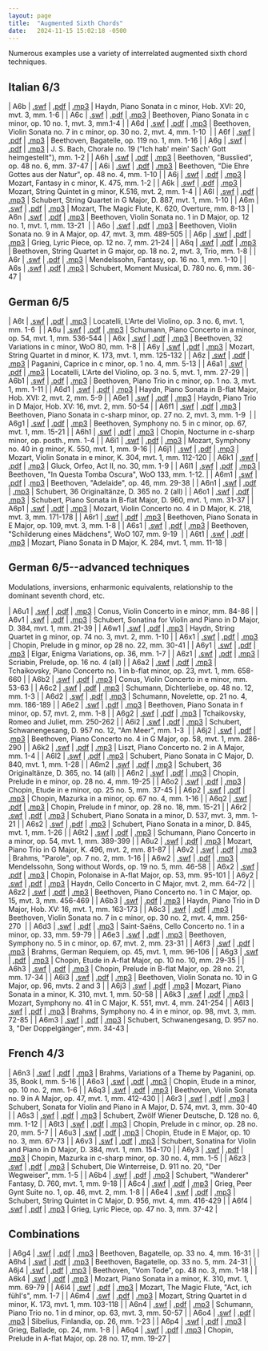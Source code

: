 ```yaml
---
layout: page
title:  "Augmented Sixth Chords"
date:   2024-11-15 15:02:18 -0500
---
```


Numerous examples use a variety of interrelated augmented sixth chord techniques.

## Italian 6/3

| A6b | [.swf](http://127.0.0.1:3000/docs/examples/25-aug6/25A6/A6b.html) | [.pdf](http://127.0.0.1:3000/docs/examples/25-aug6/25A6/A6b.pdf) | [.mp3](http://127.0.0.1:3000/docs/examples/25-aug6/25A6/A6b.mp3) | Haydn, Piano Sonata in c minor, Hob. XVI: 20, mvt. 3, mm. 1-6 |
| A6c | [.swf](http://127.0.0.1:3000/docs/examples/25-aug6/25A6/A6c.html) | [.pdf](http://127.0.0.1:3000/docs/examples/25-aug6/25A6/A6c.pdf) | [.mp3](http://127.0.0.1:3000/docs/examples/25-aug6/25A6/A6c.mp3) | Beethoven, Piano Sonata in c minor, op. 10 no. 1, mvt. 3, mm.1-4 |
| A6d | [.swf](http://127.0.0.1:3000/docs/examples/25-aug6/25A6/A6d.html) | [.pdf](http://127.0.0.1:3000/docs/examples/25-aug6/25A6/A6d.pdf) | [.mp3](http://127.0.0.1:3000/docs/examples/25-aug6/25A6/A6d.mp3) | Beethoven, Violin Sonata no. 7 in c minor, op. 30 no. 2, mvt. 4, mm. 1-10  |
| A6f | [.swf](http://127.0.0.1:3000/docs/examples/25-aug6/25A6/A6f.html) | [.pdf](http://127.0.0.1:3000/docs/examples/25-aug6/25A6/A6f.pdf) | [.mp3](http://127.0.0.1:3000/docs/examples/25-aug6/25A6/A6f.mp3) | Beethoven, Bagatelle, op. 119 no. 1, mm. 1-16 |
| A6g | [.swf](http://127.0.0.1:3000/docs/examples/25-aug6/25A6/A6g.html) | [.pdf](http://127.0.0.1:3000/docs/examples/25-aug6/25A6/A6g.pdf) | [.mp3](http://127.0.0.1:3000/docs/examples/25-aug6/25A6/A6g.mp3) | J. S. Bach, Chorale no. 19 ("Ich hab' mein' Sach' Gott heimgestellt"), mm. 1-2 |
| A6h | [.swf](http://127.0.0.1:3000/docs/examples/25-aug6/25A6/A6h.html) | [.pdf](http://127.0.0.1:3000/docs/examples/25-aug6/25A6/A6h.pdf) | [.mp3](http://127.0.0.1:3000/docs/examples/25-aug6/25A6/A6h.mp3) | Beethoven, "Busslied", op. 48 no. 6, mm. 37-47 |
| A6i | [.swf](http://127.0.0.1:3000/docs/examples/25-aug6/25A6/A6i.html) | [.pdf](http://127.0.0.1:3000/docs/examples/25-aug6/25A6/A6i.pdf) | [.mp3](http://127.0.0.1:3000/docs/examples/25-aug6/25A6/A6i.mp3) | Beethoven, "Die Ehre Gottes aus der Natur", op. 48 no. 4, mm. 1-10 |
| A6j | [.swf](http://127.0.0.1:3000/docs/examples/25-aug6/25A6/A6j.html) | [.pdf](http://127.0.0.1:3000/docs/examples/25-aug6/25A6/A6j.pdf) | [.mp3](http://127.0.0.1:3000/docs/examples/25-aug6/25A6/A6j.mp3) | Mozart, Fantasy in c minor, K. 475, mm. 1-2 |
| A6k | [.swf](http://127.0.0.1:3000/docs/examples/25-aug6/25A6/A6k.html) | [.pdf](http://127.0.0.1:3000/docs/examples/25-aug6/25A6/A6k.pdf) | [.mp3](http://127.0.0.1:3000/docs/examples/25-aug6/25A6/A6k.mp3) | Mozart, String Quintet in g minor, K.516, mvt. 2, mm. 1-4 |
| A6l | [.swf](http://127.0.0.1:3000/docs/examples/25-aug6/25A6/A6l.html) | [.pdf](http://127.0.0.1:3000/docs/examples/25-aug6/25A6/A6l.pdf) | [.mp3](http://127.0.0.1:3000/docs/examples/25-aug6/25A6/A6l.mp3) | Schubert, String Quartet in G Major, D. 887, mvt. 1, mm. 1-10 |
| A6m | [.swf](http://127.0.0.1:3000/docs/examples/25-aug6/25A6/A6m.html) | [.pdf](http://127.0.0.1:3000/docs/examples/25-aug6/25A6/A6m.pdf) | [.mp3](http://127.0.0.1:3000/docs/examples/25-aug6/25A6/A6m.mp3) | Mozart, The Magic Flute, K. 620, Overture, mm. 8-13 |
| A6n | [.swf](http://127.0.0.1:3000/docs/examples/25-aug6/25A6/A6n.html) | [.pdf](http://127.0.0.1:3000/docs/examples/25-aug6/25A6/A6n.pdf) | [.mp3](http://127.0.0.1:3000/docs/examples/25-aug6/25A6/A6n.mp3) | Beethoven, Violin Sonata no. 1 in D Major, op. 12 no. 1, mvt. 1, mm. 13-21  |
| A6o | [.swf](http://127.0.0.1:3000/docs/examples/25-aug6/25A6/A6o.html) | [.pdf](http://127.0.0.1:3000/docs/examples/25-aug6/25A6/A6o.pdf) | [.mp3](http://127.0.0.1:3000/docs/examples/25-aug6/25A6/A6o.mp3) | Beethoven, Violin Sonata no. 9 in A Major, op. 47, mvt. 3, mm. 489-505 |
| A6p | [.swf](http://127.0.0.1:3000/docs/examples/25-aug6/25A6/A6p.html) | [.pdf](http://127.0.0.1:3000/docs/examples/25-aug6/25A6/A6p.pdf) | [.mp3](http://127.0.0.1:3000/docs/examples/25-aug6/25A6/A6p.mp3) | Grieg, Lyric Piece, op. 12 no. 7, mm. 21-24 |
| A6q | [.swf](http://127.0.0.1:3000/docs/examples/25-aug6/25A6/A6q.html) | [.pdf](http://127.0.0.1:3000/docs/examples/25-aug6/25A6/A6q.pdf) | [.mp3](http://127.0.0.1:3000/docs/examples/25-aug6/25A6/A6q.mp3) | Beethoven, String Quartet in G major, op. 18 no. 2, mvt. 3, Trio, mm. 1-8 |
| A6r | [.swf](http://127.0.0.1:3000/docs/examples/25-aug6/25A6/A6r.html) | [.pdf](http://127.0.0.1:3000/docs/examples/25-aug6/25A6/A6r.pdf) | [.mp3](http://127.0.0.1:3000/docs/examples/25-aug6/25A6/A6r.mp3) | Mendelssohn, Fantasy, op. 16 no. 1, mm. 1-10 |
| A6s | [.swf](http://127.0.0.1:3000/docs/examples/25-aug6/25A6/A6s.html) | [.pdf](http://127.0.0.1:3000/docs/examples/25-aug6/25A6/A6s.pdf) | [.mp3](http://127.0.0.1:3000/docs/examples/25-aug6/25A6/A6s.mp3) | Schubert, Moment Musical, D. 780 no. 6, mm. 36-47 |

## German 6/5

| A6t | [.swf](http://127.0.0.1:3000/docs/examples/25-aug6/25A6/A6t.html) | [.pdf](http://127.0.0.1:3000/docs/examples/25-aug6/25A6/A6t.pdf) | [.mp3](http://127.0.0.1:3000/docs/examples/25-aug6/25A6/A6t.mp3) | Locatelli, L'Arte del Violino, op. 3 no. 6, mvt. 1, mm. 1-6  |
| A6u | [.swf](http://127.0.0.1:3000/docs/examples/25-aug6/25A6/A6u.html) | [.pdf](http://127.0.0.1:3000/docs/examples/25-aug6/25A6/A6u.pdf) | [.mp3](http://127.0.0.1:3000/docs/examples/25-aug6/25A6/A6u.mp3) | Schumann, Piano Concerto in a minor, op. 54, mvt. 1, mm. 536-544 |
| A6x | [.swf](http://127.0.0.1:3000/docs/examples/25-aug6/25A6/A6x.html) | [.pdf](http://127.0.0.1:3000/docs/examples/25-aug6/25A6/A6x.pdf) | [.mp3](http://127.0.0.1:3000/docs/examples/25-aug6/25A6/A6x.mp3) | Beethoven, 32 Variations in c minor, WoO 80, mm. 1-8 |
| A6y | [.swf](http://127.0.0.1:3000/docs/examples/25-aug6/25A6/A6y.html) | [.pdf](http://127.0.0.1:3000/docs/examples/25-aug6/25A6/A6y.pdf) | [.mp3](http://127.0.0.1:3000/docs/examples/25-aug6/25A6/A6y.mp3) | Mozart, String Quartet in d minor, K. 173, mvt. 1, mm. 125-132 |
| A6z | [.swf](http://127.0.0.1:3000/docs/examples/25-aug6/25A6/A6z.html) | [.pdf](http://127.0.0.1:3000/docs/examples/25-aug6/25A6/A6z.pdf) | [.mp3](http://127.0.0.1:3000/docs/examples/25-aug6/25A6/A6z.mp3) | Paganini, Caprice in c minor, op. 1 no. 4, mm. 5-13 |
| A6a1 | [.swf](http://127.0.0.1:3000/docs/examples/25-aug6/25A6/A6a1.html) | [.pdf](http://127.0.0.1:3000/docs/examples/25-aug6/25A6/A6a1.pdf) | [.mp3](http://127.0.0.1:3000/docs/examples/25-aug6/25A6/A6a1.mp3) | Locatelli, L'Arte del Violino, op. 3 no. 5, mvt. 1, mm. 27-29 |
| A6b1 | [.swf](http://127.0.0.1:3000/docs/examples/25-aug6/25A6/A6b1.html) | [.pdf](http://127.0.0.1:3000/docs/examples/25-aug6/25A6/A6b1.pdf) | [.mp3](http://127.0.0.1:3000/docs/examples/25-aug6/25A6/A6b1.mp3) | Beethoven, Piano Trio in c minor, op. 1 no. 3, mvt. 1, mm. 1-11 |
| A6d1 | [.swf](http://127.0.0.1:3000/docs/examples/25-aug6/25A6/A6d1.html) | [.pdf](http://127.0.0.1:3000/docs/examples/25-aug6/25A6/A6d1.pdf) | [.mp3](http://127.0.0.1:3000/docs/examples/25-aug6/25A6/A6d1.mp3) | Haydn, Piano Sonata in B-flat Major, Hob. XVI: 2, mvt. 2, mm. 5-9 |
| A6e1 | [.swf](http://127.0.0.1:3000/docs/examples/25-aug6/25A6/A6e1.html) | [.pdf](http://127.0.0.1:3000/docs/examples/25-aug6/25A6/A6e1.pdf) | [.mp3](http://127.0.0.1:3000/docs/examples/25-aug6/25A6/A6e1.mp3) | Haydn, Piano Trio in D Major, Hob. XV: 16, mvt. 2, mm. 50-54 |
| A6f1 | [.swf](http://127.0.0.1:3000/docs/examples/25-aug6/25A6/A6f1.html) | [.pdf](http://127.0.0.1:3000/docs/examples/25-aug6/25A6/A6f1.pdf) | [.mp3](http://127.0.0.1:3000/docs/examples/25-aug6/25A6/A6f1.mp3) | Beethoven, Piano Sonata in c-sharp minor, op. 27 no. 2, mvt. 3, mm. 1-9  |
| A6g1 | [.swf](http://127.0.0.1:3000/docs/examples/25-aug6/25A6/A6g1.html) | [.pdf](http://127.0.0.1:3000/docs/examples/25-aug6/25A6/A6g1.pdf) | [.mp3](http://127.0.0.1:3000/docs/examples/25-aug6/25A6/A6g1.mp3) | Beethoven, Symphony no. 5 in c minor, op. 67, mvt. 1, mm. 15-21 |
| A6h1 | [.swf](http://127.0.0.1:3000/docs/examples/25-aug6/25A6/A6h1.html) | [.pdf](http://127.0.0.1:3000/docs/examples/25-aug6/25A6/A6h1.pdf) | [.mp3](http://127.0.0.1:3000/docs/examples/25-aug6/25A6/A6h1.mp3) | Chopin, Nocturne in c-sharp minor, op. posth., mm. 1-4 |
| A6i1 | [.swf](http://127.0.0.1:3000/docs/examples/25-aug6/25A6/A6i1.html) | [.pdf](http://127.0.0.1:3000/docs/examples/25-aug6/25A6/A6i1.pdf) | [.mp3](http://127.0.0.1:3000/docs/examples/25-aug6/25A6/A6i1.mp3) | Mozart, Symphony no. 40 in g minor, K. 550, mvt. 1, mm. 9-16 |
| A6j1 | [.swf](http://127.0.0.1:3000/docs/examples/25-aug6/25A6/A6j1.html) | [.pdf](http://127.0.0.1:3000/docs/examples/25-aug6/25A6/A6j1.pdf) | [.mp3](http://127.0.0.1:3000/docs/examples/25-aug6/25A6/A6j1.mp3) | Mozart, Violin Sonata in e minor, K. 304, mvt. 1, mm. 112-120 |
| A6k1 | [.swf](http://127.0.0.1:3000/docs/examples/25-aug6/25A6/A6k1.html) | [.pdf](http://127.0.0.1:3000/docs/examples/25-aug6/25A6/A6k1.pdf) | [.mp3](http://127.0.0.1:3000/docs/examples/25-aug6/25A6/A6k1.mp3) | Gluck, Orfeo, Act II, no. 30, mm. 1-9 |
| A6l1 | [.swf](http://127.0.0.1:3000/docs/examples/25-aug6/25A6/A6k1.html) | [.pdf](http://127.0.0.1:3000/docs/examples/25-aug6/25A6/A6l1.pdf) | [.mp3](http://127.0.0.1:3000/docs/examples/25-aug6/25A6/A6l1.mp3) | Beethoven, "In Questa Tomba Oscura", WoO 133, mm. 1-12. |
| A6m1 | [.swf](http://127.0.0.1:3000/docs/examples/25-aug6/25A6/A6m1.html) | [.pdf](http://127.0.0.1:3000/docs/examples/25-aug6/25A6/A6m1.pdf) | .[mp3](http://127.0.0.1:3000/docs/examples/25-aug6/25A6/A6m1.mp3) | Beethoven, "Adelaide", op. 46, mm. 29-38 |
| A6n1 | [.swf](http://127.0.0.1:3000/docs/examples/25-aug6/25A6/A6n1.html) | [.pdf](http://127.0.0.1:3000/docs/examples/25-aug6/25A6/A6n1.pdf) | [.mp3](http://127.0.0.1:3000/docs/examples/25-aug6/25A6/A6n1.mp3) | Schubert, 36 Originaltänze, D. 365 no. 2 (all) |
| A6o1 | [.swf](http://127.0.0.1:3000/docs/examples/25-aug6/25A6/A6o1.html) | [.pdf](http://127.0.0.1:3000/docs/examples/25-aug6/25A6/A6o1.pdf) | [.mp3](http://127.0.0.1:3000/docs/examples/25-aug6/25A6/A6o1.mp3) | Schubert, Piano Sonata in B-flat Major, D. 960, mvt. 1, mm. 31-37 |
| A6p1 | [.swf](http://127.0.0.1:3000/docs/examples/25-aug6/25A6/A6p1.html) | [.pdf](http://127.0.0.1:3000/docs/examples/25-aug6/25A6/A6p1.pdf) | [.mp3](http://127.0.0.1:3000/docs/examples/25-aug6/25A6/A6p1.mp3) | Mozart, Violin Concerto no. 4 in D Major, K. 218, mvt. 3, mm. 171-178 |
| A6r1 | [.swf](http://127.0.0.1:3000/docs/examples/25-aug6/25A6/A6r1.html) | [.pdf](http://127.0.0.1:3000/docs/examples/25-aug6/25A6/A6r1.pdf) | [.mp3](http://127.0.0.1:3000/docs/examples/25-aug6/25A6/A6r1.mp3) | Beethoven, Piano Sonata in E Major, op. 109, mvt. 3, mm. 1-8 |
| A6s1 | [.swf](http://127.0.0.1:3000/docs/examples/25-aug6/25A6/A6s1.html) | [.pdf](http://127.0.0.1:3000/docs/examples/25-aug6/25A6/A6s1.pdf) | [.mp3](http://127.0.0.1:3000/docs/examples/25-aug6/25A6/A6s1.mp3) | Beethoven, "Schilderung eines Mädchens", WoO 107, mm. 9-19  |
| A6t1 | [.swf](http://127.0.0.1:3000/docs/examples/25-aug6/25A6/A6t1.html) | [.pdf](http://127.0.0.1:3000/docs/examples/25-aug6/25A6/A6t1.pdf) | [.mp3](http://127.0.0.1:3000/docs/examples/25-aug6/25A6/A6t1.mp3) | Mozart, Piano Sonata in D Major, K. 284, mvt. 1, mm. 11-18 |

## German 6/5--advanced techniques

Modulations, inversions, enharmonic equivalents, relationship to the dominant seventh chord, etc.

| A6u1 | [.swf](http://127.0.0.1:3000/docs/examples/25-aug6/25A6/A6u1.html) | [.pdf](http://127.0.0.1:3000/docs/examples/25-aug6/25A6/A6u1.pdf) | [.mp3](http://127.0.0.1:3000/docs/examples/25-aug6/25A6/A6u1.mp3) | Conus, Violin Concerto in e minor, mm. 84-86 |
| A6v1 | [.swf](http://127.0.0.1:3000/docs/examples/25-aug6/25A6/A6v1.html) | [.pdf](http://127.0.0.1:3000/docs/examples/25-aug6/25A6/A6v1.pdf) | [.mp3](http://127.0.0.1:3000/docs/examples/25-aug6/25A6/A6v1.mp3) | Schubert, Sonatina for Violin and Piano in D Major, D. 384, mvt. 1, mm. 21-39 |
| A6w1 | [.swf](http://127.0.0.1:3000/docs/examples/25-aug6/25A6/A6w1.html) | [.pdf](http://127.0.0.1:3000/docs/examples/25-aug6/25A6/A6w1.pdf) | [.mp3](http://127.0.0.1:3000/docs/examples/25-aug6/25A6/A6w1.mp3) | Haydn, String Quartet in g minor, op. 74 no. 3, mvt. 2, mm. 1-10 |
| A6x1 | [.swf](http://127.0.0.1:3000/docs/examples/25-aug6/25A6/A6x1.html) | [.pdf](http://127.0.0.1:3000/docs/examples/25-aug6/25A6/A6x1.pdf) | [.mp3](http://127.0.0.1:3000/docs/examples/25-aug6/25A6/A6x1.mp3) | Chopin, Prelude in g minor, op 28 no. 22, mm. 30-41 |
| A6y1 | [.swf](http://127.0.0.1:3000/docs/examples/25-aug6/25A6/A6y1.html) | [.pdf](http://127.0.0.1:3000/docs/examples/25-aug6/25A6/A6y1.pdf) | [.mp3](http://127.0.0.1:3000/docs/examples/25-aug6/25A6/A6y1.mp3) | Elgar, Enigma Variations, op. 36, mm. 1-7 |
| A6z1 | [.swf](http://127.0.0.1:3000/docs/examples/25-aug6/25A6/A6z1.html) | [.pdf](http://127.0.0.1:3000/docs/examples/25-aug6/25A6/A6z1.pdf) | [.mp3](http://127.0.0.1:3000/docs/examples/25-aug6/25A6/A6z1.mp3) | Scriabin, Prelude, op. 16 no. 4 (all) |
| A6a2 | [.swf](http://127.0.0.1:3000/docs/examples/25-aug6/25A6/A6a2.html) | [.pdf](http://127.0.0.1:3000/docs/examples/25-aug6/25A6/A6a2.pdf) | [.mp3](http://127.0.0.1:3000/docs/examples/25-aug6/25A6/A6a2.mp3) | Tchaikovsky, Piano Concerto no. 1 in b-flat minor, op. 23, mvt. 1, mm. 658-660 |
| A6b2 | [.swf](http://127.0.0.1:3000/docs/examples/25-aug6/25A6/A6b2.html) | [.pdf](http://127.0.0.1:3000/docs/examples/25-aug6/25A6/A6b2.pdf) | [.mp3](http://127.0.0.1:3000/docs/examples/25-aug6/25A6/A6b2.mp3) | Conus, Violin Concerto in e minor, mm. 53-63 |
| A6c2 | [.swf](http://127.0.0.1:3000/docs/examples/25-aug6/25A6/A6c2.html) | [.pdf](http://127.0.0.1:3000/docs/examples/25-aug6/25A6/A6c2.pdf) | [.mp3](http://127.0.0.1:3000/docs/examples/25-aug6/25A6/A6c2.mp3) | Schumann, Dichterliebe, op. 48 no. 12, mm. 1-3 |
| A6d2 | [.swf](http://127.0.0.1:3000/docs/examples/25-aug6/25A6/A6d2.html) | [.pdf](http://127.0.0.1:3000/docs/examples/25-aug6/25A6/A6d2.pdf) | [.mp3](http://127.0.0.1:3000/docs/examples/25-aug6/25A6/A6d2.mp3) | Schumann, Novelette, op. 21 no. 4, mm. 186-189 |
| A6e2 | [.swf](http://127.0.0.1:3000/docs/examples/25-aug6/25A6/A6e2.html) | [.pdf](http://127.0.0.1:3000/docs/examples/25-aug6/25A6/A6e2.pdf) | [.mp3](http://127.0.0.1:3000/docs/examples/25-aug6/25A6/A6e2.mp3) | Beethoven, Piano Sonata in f minor, op. 57, mvt. 2, mm. 1-8 |
| A6g2 | [.swf](http://127.0.0.1:3000/docs/examples/25-aug6/25A6/A6g2.html) | [.pdf](http://127.0.0.1:3000/docs/examples/25-aug6/25A6/A6g2.pdf) | [.mp3](http://127.0.0.1:3000/docs/examples/25-aug6/25A6/A6g2.mp3) | Tchaikovsky, Romeo and Juliet, mm. 250-262 |
| A6i2 | [.swf](http://127.0.0.1:3000/docs/examples/25-aug6/25A6/A6i2.html) | [.pdf](http://127.0.0.1:3000/docs/examples/25-aug6/25A6/A6i2.pdf) | [.mp3](http://127.0.0.1:3000/docs/examples/25-aug6/25A6/A6i2.mp3) | Schubert, Schwanengesang, D. 957 no. 12, "Am Meer", mm. 1-3  |
| A6j2 | [.swf](http://127.0.0.1:3000/docs/examples/25-aug6/25A6/A6j2.html) | [.pdf](http://127.0.0.1:3000/docs/examples/25-aug6/25A6/A6j2.pdf) | .[mp3](http://127.0.0.1:3000/docs/examples/25-aug6/25A6/A6j2.mp3) | Beethoven, Piano Concerto no. 4 in G Major, op. 58, mvt. 1, mm. 286-290 |
| A6k2 | [.swf](http://127.0.0.1:3000/docs/examples/25-aug6/25A6/A6k2.html) | [.pdf](http://127.0.0.1:3000/docs/examples/25-aug6/25A6/A6k2.pdf) | [.mp3](http://127.0.0.1:3000/docs/examples/25-aug6/25A6/A6k2.mp3) | Liszt, Piano Concerto no. 2 in A Major, mm. 1-4 |
| A6l2 | [.swf](http://127.0.0.1:3000/docs/examples/25-aug6/25A6/A6l2.html) | [.pdf](http://127.0.0.1:3000/docs/examples/25-aug6/25A6/A6l2.pdf) | [.mp3](http://127.0.0.1:3000/docs/examples/25-aug6/25A6/A6l2.mp3) | Schubert, Piano Sonata in C Major, D. 840, mvt. 1, mm. 1-28 |
| A6m2 | [.swf](http://127.0.0.1:3000/docs/examples/25-aug6/25A6/A6m2.html) | [.pdf](http://127.0.0.1:3000/docs/examples/25-aug6/25A6/A6m2.pdf) | [.mp3](http://127.0.0.1:3000/docs/examples/25-aug6/25A6/A6m2.mp3) | Schubert, 36 Originaltänze, D. 365, no. 14 (all) |
| A6n2 | [.swf](http://127.0.0.1:3000/docs/examples/25-aug6/25A6/A6n2.html) | [.pdf](http://127.0.0.1:3000/docs/examples/25-aug6/25A6/A6n2.pdf) | [.mp3](http://127.0.0.1:3000/docs/examples/25-aug6/25A6/A6n2.mp3) | Chopin, Prelude in e minor, op. 28 no. 4, mm. 19-25 |
| A6o2 | [.swf](http://127.0.0.1:3000/docs/examples/25-aug6/25A6/A6o2.html) | [.pdf](http://127.0.0.1:3000/docs/examples/25-aug6/25A6/A6o2.pdf) | [.mp3](http://127.0.0.1:3000/docs/examples/25-aug6/25A6/A6o2.mp3) | Chopin, Etude in e minor, op. 25 no. 5, mm. 37-45 |
| A6p2 | [.swf](http://127.0.0.1:3000/docs/examples/25-aug6/25A6/A6p2.html) | [.pdf](http://127.0.0.1:3000/docs/examples/25-aug6/25A6/A6p2.pdf) | [.mp3](http://127.0.0.1:3000/docs/examples/25-aug6/25A6/A6p2.mp3) | Chopin, Mazurka in a minor, op. 67 no. 4, mm. 1-16 |
| A6q2 | [.swf](http://127.0.0.1:3000/docs/examples/25-aug6/25A6/A6q2.html) | [.pdf](http://127.0.0.1:3000/docs/examples/25-aug6/25A6/A6q2.pdf) | [.mp3](http://127.0.0.1:3000/docs/examples/25-aug6/25A6/A6q2.mp3) | Chopin, Prelude in f minor, op. 28 no. 18, mm. 15-21 |
| A6r2 | [.swf](http://127.0.0.1:3000/docs/examples/25-aug6/25A6/A6r2.html) | [.pdf](http://127.0.0.1:3000/docs/examples/25-aug6/25A6/A6r2.pdf) | [.mp3](http://127.0.0.1:3000/docs/examples/25-aug6/25A6/A6r2.mp3) | Schubert, Piano Sonata in a minor, D. 537, mvt. 3, mm. 1-21 |
| A6s2 | [.swf](http://127.0.0.1:3000/docs/examples/25-aug6/25A6/A6s2.html) | [.pdf](http://127.0.0.1:3000/docs/examples/25-aug6/25A6/A6s2.pdf) | [.mp3](http://127.0.0.1:3000/docs/examples/25-aug6/25A6/A6s2.mp3) | Schubert, Piano Sonata in a minor, D. 845, mvt. 1, mm. 1-26 |
| A6t2 | [.swf](http://127.0.0.1:3000/docs/examples/25-aug6/25A6/A6t2.html) | [.pdf](http://127.0.0.1:3000/docs/examples/25-aug6/25A6/A6t2.pdf) | [.mp3](http://127.0.0.1:3000/docs/examples/25-aug6/25A6/A6t2.mp3) | Schumann, Piano Concerto in a minor, op. 54, mvt. 1, mm. 389-399 |
| A6u2 | [.swf](http://127.0.0.1:3000/docs/examples/25-aug6/25A6/A6u2.html) | [.pdf](http://127.0.0.1:3000/docs/examples/25-aug6/25A6/A6u2.pdf) | [.mp3](http://127.0.0.1:3000/docs/examples/25-aug6/25A6/A6u2.mp3) | Mozart, Piano Trio in G Major, K. 496, mvt. 2, mm. 81-87 |
| A6v2 | [.swf](http://127.0.0.1:3000/docs/examples/25-aug6/25A6/A6v2.html) | [.pdf](http://127.0.0.1:3000/docs/examples/25-aug6/25A6/A6v2.pdf) | [.mp3](http://127.0.0.1:3000/docs/examples/25-aug6/25A6/A6v2.mp3) | Brahms, "Parole", op. 7 no. 2, mm. 1-16 |
| A6w2 | [.swf](http://127.0.0.1:3000/docs/examples/25-aug6/25A6/A6w2.html) | [.pdf](http://127.0.0.1:3000/docs/examples/25-aug6/25A6/A6w2.pdf) | [.mp3](http://127.0.0.1:3000/docs/examples/25-aug6/25A6/A6w2.mp3) | Mendelssohn, Song without Words, op. 19 no. 5, mm. 46-58 |
| A6x2 | [.swf](http://127.0.0.1:3000/docs/examples/25-aug6/25A6/A6x2.html) | [.pdf](http://127.0.0.1:3000/docs/examples/25-aug6/25A6/A6x2.pdf) | [.mp3](http://127.0.0.1:3000/docs/examples/25-aug6/25A6/A6x2.mp3) | Chopin, Polonaise in A-flat Major, op. 53, mm. 95-101 |
| A6y2 | [.swf](http://127.0.0.1:3000/docs/examples/25-aug6/25A6/A6y2.html) | [.pdf](http://127.0.0.1:3000/docs/examples/25-aug6/25A6/A6y2.pdf) | [.mp3](http://127.0.0.1:3000/docs/examples/25-aug6/25A6/A6y2.mp3) | Haydn, Cello Concerto in C Major, mvt. 2, mm. 64-72 |
| A6z2 | [.swf](http://127.0.0.1:3000/docs/examples/25-aug6/25A6/A6z2.html) | [.pdf](http://127.0.0.1:3000/docs/examples/25-aug6/25A6/A6z2.pdf) | [.mp3](http://127.0.0.1:3000/docs/examples/25-aug6/25A6/A6z2.mp3) | Beethoven, Piano Concerto no. 1 in C Major, op. 15, mvt. 3, mm. 456-469 |
| A6b3 | [.swf](http://127.0.0.1:3000/docs/examples/25-aug6/25A6/A6b3.html) | [.pdf](http://127.0.0.1:3000/docs/examples/25-aug6/25A6/A6b3.pdf) | [.mp3](http://127.0.0.1:3000/docs/examples/25-aug6/25A6/A6b3.mp3) | Haydn, Piano Trio in D Major, Hob. XV: 16, mvt. 1, mm. 163-173 |
| A6c3 | [.swf](http://127.0.0.1:3000/docs/examples/25-aug6/25A6/A6c3.html) | [.pdf](http://127.0.0.1:3000/docs/examples/25-aug6/25A6/A6c3.pdf) | [.mp3](http://127.0.0.1:3000/docs/examples/25-aug6/25A6/A6c3.mp3) | Beethoven, Violin Sonata no. 7 in c minor, op. 30 no. 2, mvt. 4, mm. 256-270  |
| A6d3 | [.swf](http://127.0.0.1:3000/docs/examples/25-aug6/25A6/A6d3.html) | [.pdf](http://127.0.0.1:3000/docs/examples/25-aug6/25A6/A6d3.pdf) | [.mp3](http://127.0.0.1:3000/docs/examples/25-aug6/25A6/A6d3.mp3) | Saint-Saëns, Cello Concerto no. 1 in a minor, op. 33, mm. 59-79 |
| A6e3 | [.swf](http://127.0.0.1:3000/docs/examples/25-aug6/25A6/A6e3.html) | [.pdf](http://127.0.0.1:3000/docs/examples/25-aug6/25A6/A6e3.pdf) | [.mp3](http://127.0.0.1:3000/docs/examples/25-aug6/25A6/A6e3.mp3) | Beethoven, Symphony no. 5 in c minor, op. 67, mvt. 2, mm. 23-31 |
| A6f3 | [.swf](http://127.0.0.1:3000/docs/examples/25-aug6/25A6/A6f3.html) | [.pdf](http://127.0.0.1:3000/docs/examples/25-aug6/25A6/A6f3.pdf) | [.mp3](http://127.0.0.1:3000/docs/examples/25-aug6/25A6/A6f3.mp3) | Brahms, German Requiem, op. 45, mvt. 1, mm. 96-106 |
| A6g3 | [.swf](http://127.0.0.1:3000/docs/examples/25-aug6/25A6/A6g3.html) | [.pdf](http://127.0.0.1:3000/docs/examples/25-aug6/25A6/A6g3.pdf) | [.mp3](http://127.0.0.1:3000/docs/examples/25-aug6/25A6/A6g3.mp3) | Chopin, Etude in A-flat Major, op. 10 no. 10, mm. 29-35 |
| A6h3 | [.swf](http://127.0.0.1:3000/docs/examples/25-aug6/25A6/A6h3.html) | [.pdf](http://127.0.0.1:3000/docs/examples/25-aug6/25A6/A6h3.pdf) | [.mp3](http://127.0.0.1:3000/docs/examples/25-aug6/25A6/A6h3.mp3) | Chopin, Prelude in B-flat Major, op. 28 no. 21, mm. 17-34 |
| A6i3 | [.swf](http://127.0.0.1:3000/docs/examples/25-aug6/25A6/A6i3.html) | [.pdf](http://127.0.0.1:3000/docs/examples/25-aug6/25A6/A6i3.pdf) | [.mp3](http://127.0.0.1:3000/docs/examples/25-aug6/25A6/A6i3.mp3) | Beethoven, Violin Sonata no. 10 in G Major, op. 96, mvts. 2 and 3 |
| A6j3 | [.swf](http://127.0.0.1:3000/docs/examples/25-aug6/25A6/A6j3.html) | [.pdf](http://127.0.0.1:3000/docs/examples/25-aug6/25A6/A6j3.pdf) | [.mp3](http://127.0.0.1:3000/docs/examples/25-aug6/25A6/A6j3.mp3) | Mozart, Piano Sonata in a minor, K. 310, mvt. 1, mm. 50-58 |
| A6k3 | [.swf](http://127.0.0.1:3000/docs/examples/25-aug6/25A6/A6k3.html) | [.pdf](http://127.0.0.1:3000/docs/examples/25-aug6/25A6/A6k3.pdf) | [.mp3](http://127.0.0.1:3000/docs/examples/25-aug6/25A6/A6k3.mp3) | Mozart, Symphony no. 41 in C Major, K. 551, mvt. 4, mm. 241-254 |
| A6l3 | [.swf](http://127.0.0.1:3000/docs/examples/25-aug6/25A6/A6l3.html) | [.pdf](http://127.0.0.1:3000/docs/examples/25-aug6/25A6/A6l3.pdf) | [.mp3](http://127.0.0.1:3000/docs/examples/25-aug6/25A6/A6l3.mp3) | Brahms, Symphony no. 4 in e minor, op. 98, mvt. 3, mm. 72-85 |
| A6m3 | [.swf](http://127.0.0.1:3000/docs/examples/25-aug6/25A6/A6m3.html) | [.pdf](http://127.0.0.1:3000/docs/examples/25-aug6/25A6/A6m3.pdf) | [.mp3](http://127.0.0.1:3000/docs/examples/25-aug6/25A6/A6m3.mp3) | Schubert, Schwanengesang, D. 957 no. 3, "Der Doppelgänger", mm. 34-43 |

## French 4/3

| A6n3 | [.swf](http://127.0.0.1:3000/docs/examples/25-aug6/25A6/A6n3.html) | [.pdf](http://127.0.0.1:3000/docs/examples/25-aug6/25A6/A6n3.pdf) | [.mp3](http://127.0.0.1:3000/docs/examples/25-aug6/25A6/A6n3.mp3) | Brahms, Variations of a Theme by Paganini, op. 35, Book I, mm. 5-16 |
| A6o3 | [.swf](http://127.0.0.1:3000/docs/examples/25-aug6/25A6/A6o3.html) | [.pdf](http://127.0.0.1:3000/docs/examples/25-aug6/25A6/A6o3.pdf) | [.mp3](http://127.0.0.1:3000/docs/examples/25-aug6/25A6/A6o3.mp3) | Chopin, Etude in a minor, op. 10 no. 2, mm. 1-6 |
| A6q3 | [.swf](http://127.0.0.1:3000/docs/examples/25-aug6/25A6/A6q3.html) | [.pdf](http://127.0.0.1:3000/docs/examples/25-aug6/25A6/A6q3.pdf) | [.mp3](http://127.0.0.1:3000/docs/examples/25-aug6/25A6/A6q3.mp3) | Beethoven, Violin Sonata no. 9 in A Major, op. 47, mvt. 1, mm. 412-430 |
| A6r3 | [.swf](http://127.0.0.1:3000/docs/examples/25-aug6/25A6/A6r3.html) | [.pdf](http://127.0.0.1:3000/docs/examples/25-aug6/25A6/A6r3.pdf) | [.mp3](http://127.0.0.1:3000/docs/examples/25-aug6/25A6/A6r3.mp3) | Schubert, Sonata for Violin and Piano in A Major, D. 574, mvt. 3, mm. 30-40 |
| A6s3 | [.swf](http://127.0.0.1:3000/docs/examples/25-aug6/25A6/A6s3.html) | [.pdf](http://127.0.0.1:3000/docs/examples/25-aug6/25A6/A6s3.pdf) | [.mp3](http://127.0.0.1:3000/docs/examples/25-aug6/25A6/A6s3.mp3) | Schubert, Zwölf Wiener Deutsche, D. 128 no. 6, mm. 1-12 |
| A6t3 | [.swf](http://127.0.0.1:3000/docs/examples/25-aug6/25A6/A6t3.html) | [.pdf](http://127.0.0.1:3000/docs/examples/25-aug6/25A6/A6t3.pdf) | [.mp3](http://127.0.0.1:3000/docs/examples/25-aug6/25A6/A6t3.mp3) | Chopin, Prelude in c minor, op. 28 no. 20, mm. 5-7 |
| A6u3 | [.swf](http://127.0.0.1:3000/docs/examples/25-aug6/25A6/A6u3.html) | [.pdf](http://127.0.0.1:3000/docs/examples/25-aug6/25A6/A6u3.pdf) | [.mp3](http://127.0.0.1:3000/docs/examples/25-aug6/25A6/A6u3.mp3) | Chopin, Etude in E Major, op. 10 no. 3, mm. 67-73 |
| A6v3 | [.swf](http://127.0.0.1:3000/docs/examples/25-aug6/25A6/A6v3.html) | [.pdf](http://127.0.0.1:3000/docs/examples/25-aug6/25A6/A6v3.pdf) | [.mp3](http://127.0.0.1:3000/docs/examples/25-aug6/25A6/A6v3.mp3) | Schubert, Sonatina for Violin and Piano in D Major, D. 384, mvt. 1, mm. 154-170 |
| A6y3 | [.swf](http://127.0.0.1:3000/docs/examples/25-aug6/25A6/A6y3.html) | [.pdf](http://127.0.0.1:3000/docs/examples/25-aug6/25A6/A6y3.pdf) | [.mp3](http://127.0.0.1:3000/docs/examples/25-aug6/25A6/A6y3.mp3) | Chopin, Mazurka in c-sharp minor, op. 30 no. 4, mm. 1-5 |
| A6z3 | [.swf](http://127.0.0.1:3000/docs/examples/25-aug6/25A6/A6z3.html) | [.pdf](http://127.0.0.1:3000/docs/examples/25-aug6/25A6/A6z3.pdf) | [.mp3](http://127.0.0.1:3000/docs/examples/25-aug6/25A6/A6z3.mp3) | Schubert, Die Winterreise, D. 911 no. 20, "Der Wegweiser", mm. 1-5 |
| A6b4 | [.swf](http://127.0.0.1:3000/docs/examples/25-aug6/25A6/A6b4.html) | [.pdf](http://127.0.0.1:3000/docs/examples/25-aug6/25A6/A6b4.pdf) | [.mp3](http://127.0.0.1:3000/docs/examples/25-aug6/25A6/A6b4.mp3) | Schubert, "Wanderer" Fantasy, D. 760, mvt. 1, mm. 9-18 |
| A6c4 | [.swf](http://127.0.0.1:3000/docs/examples/25-aug6/25A6/A6c4.html) | [.pdf](http://127.0.0.1:3000/docs/examples/25-aug6/25A6/A6c4.pdf) | [.mp3](http://127.0.0.1:3000/docs/examples/25-aug6/25A6/A6c4.mp3) | Grieg, Peer Gynt Suite no. 1, op. 46, mvt. 2, mm. 1-8 |
| A6e4 | [.swf](http://127.0.0.1:3000/docs/examples/25-aug6/25A6/A6e4.html) | [.pdf](http://127.0.0.1:3000/docs/examples/25-aug6/25A6/A6e4.pdf) | [.mp3](http://127.0.0.1:3000/docs/examples/25-aug6/25A6/A6e4.mp3) | Schubert, String Quintet in C Major, D. 956, mvt. 4, mm. 416-429 |
| A6f4 | [.swf](http://127.0.0.1:3000/docs/examples/25-aug6/25A6/A6f4.html) | [.pdf](http://127.0.0.1:3000/docs/examples/25-aug6/25A6/A6f4.pdf) | [.mp3](http://127.0.0.1:3000/docs/examples/25-aug6/25A6/A6f4.mp3) | Grieg, Lyric Piece, op. 47 no. 3, mm. 37-42 |

## Combinations

| A6g4 | [.swf](http://127.0.0.1:3000/docs/examples/25-aug6/25A6/A6g4.html) | [.pdf](http://127.0.0.1:3000/docs/examples/25-aug6/25A6/A6g4.pdf) | [.mp3](http://127.0.0.1:3000/docs/examples/25-aug6/25A6/A6g4.mp3) | Beethoven, Bagatelle, op. 33 no. 4, mm. 16-31 |
| A6h4 | [.swf](http://127.0.0.1:3000/docs/examples/25-aug6/25A6/A6h4.html) | [.pdf](http://127.0.0.1:3000/docs/examples/25-aug6/25A6/A6h4.pdf) | [.mp3](http://127.0.0.1:3000/docs/examples/25-aug6/25A6/A6h4.mp3) | Beethoven, Bagatelle, op. 33 no. 5, mm. 24-31 |
| A6j4 | [.swf](http://127.0.0.1:3000/docs/examples/25-aug6/25A6/A6j4.html) | [.pdf](http://127.0.0.1:3000/docs/examples/25-aug6/25A6/A6j4.pdf) | [.mp3](http://127.0.0.1:3000/docs/examples/25-aug6/25A6/A6j4.mp3) | Beethoven, "Vom Tode", op. 48 no. 3, mm. 1-18 |
| A6k4 | [.swf](http://127.0.0.1:3000/docs/examples/25-aug6/25A6/A6k4.html) | [.pdf](http://127.0.0.1:3000/docs/examples/25-aug6/25A6/A6k4.pdf) | [.mp3](http://127.0.0.1:3000/docs/examples/25-aug6/25A6/A6k4.mp3) | Mozart, Piano Sonata in a minor, K. 310, mvt. 1, mm. 69-79 |
| A6l4 | [.swf](http://127.0.0.1:3000/docs/examples/25-aug6/25A6/A6l4.html) | [.pdf](http://127.0.0.1:3000/docs/examples/25-aug6/25A6/A6l4.pdf) | [.mp3](http://127.0.0.1:3000/docs/examples/25-aug6/25A6/A6l4.mp3) | Mozart, The Magic Flute, "Act, ich fühl's", mm. 1-7 |
| A6m4 | [.swf](http://127.0.0.1:3000/docs/examples/25-aug6/25A6/A6m4.html) | [.pdf](http://127.0.0.1:3000/docs/examples/25-aug6/25A6/A6m4.pdf) | [.mp3](http://127.0.0.1:3000/docs/examples/25-aug6/25A6/A6m4.mp3) | Mozart, String Quartet in d minor, K. 173, mvt. 1, mm. 103-118 |
| A6n4 | [.swf](http://127.0.0.1:3000/docs/examples/25-aug6/25A6/A6n4.html) | [.pdf](http://127.0.0.1:3000/docs/examples/25-aug6/25A6/A6n4..pdf) | [.mp3](http://127.0.0.1:3000/docs/examples/25-aug6/25A6/A6n4.mp3) | Schumann, Piano Trio no. 1 in d minor, op. 63, mvt. 3, mm. 50-57 |
| A6o4 | [.swf](http://127.0.0.1:3000/docs/examples/25-aug6/25A6/A6o4.html) | [.pdf](http://127.0.0.1:3000/docs/examples/25-aug6/25A6/A6o4.pdf) | [.mp3](http://127.0.0.1:3000/docs/examples/25-aug6/25A6/A6o4.mp3) | Sibelius, Finlandia, op. 26, mm. 1-23 |
| A6p4 | [.swf](http://127.0.0.1:3000/docs/examples/25-aug6/25A6/A6p4.html) | [.pdf](http://127.0.0.1:3000/docs/examples/25-aug6/25A6/A6p4.pdf) | [.mp3](http://127.0.0.1:3000/docs/examples/25-aug6/25A6/A6p4.mp3) | Grieg, Ballade, op. 24, mm. 1-8 |
| A6q4 | [.swf](http://127.0.0.1:3000/docs/examples/25-aug6/25A6/A6q4.html) | [.pdf](http://127.0.0.1:3000/docs/examples/25-aug6/25A6/A6q4.pdf) | [.mp3](http://127.0.0.1:3000/docs/examples/25-aug6/25A6/A6q4.mp3) | Chopin, Prelude in A-flat Major, op. 28 no. 17, mm. 19-27 |